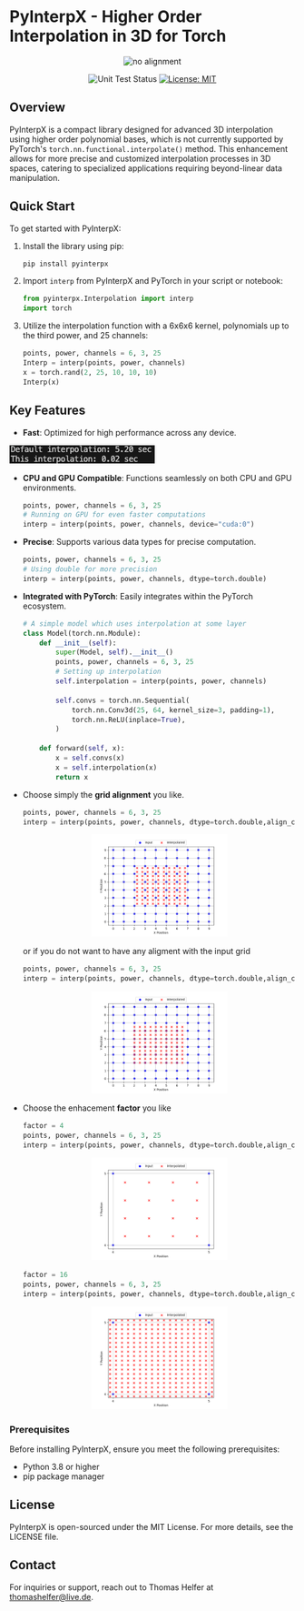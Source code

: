 
# PyInterpX - Higher Order Interpolation in 3D for Torch
<p align="center">
    <img src="https://github.com/ThomasHelfer/PyInterpX/blob/main/img/logo_cropped.png" alt="no alignment" width="25%" height="auto"/>
</p>

<div align="center">
  <img src="https://github.com/ThomasHelfer/HigherOrderInterpolation3DTorch/actions/workflows/actions.yml/badge.svg" alt="Unit Test Status">
  <a href="https://opensource.org/licenses/MIT">
    <img src="https://img.shields.io/badge/License-MIT-red.svg" alt="License: MIT">
  </a>
</div>

## Overview

PyInterpX is a compact library designed for advanced 3D interpolation using higher order polynomial bases, which is not currently supported by PyTorch's `torch.nn.functional.interpolate()` method. This enhancement allows for more precise and customized interpolation processes in 3D spaces, catering to specialized applications requiring beyond-linear data manipulation.

## Quick Start

To get started with PyInterpX:

1. Install the library using pip:

    ```bash
    pip install pyinterpx
    ```

2. Import `interp` from PyInterpX and PyTorch in your script or notebook:

    ```python
    from pyinterpx.Interpolation import interp
    import torch
    ```

3. Utilize the interpolation function with a 6x6x6 kernel, polynomials up to the third power, and 25 channels:

    ```python
    points, power, channels = 6, 3, 25
    Interp = interp(points, power, channels)
    x = torch.rand(2, 25, 10, 10, 10)
    Interp(x)
    ```

## Key Features

- **Fast**: Optimized for high performance across any device.

![Performance Comparison](https://github.com/ThomasHelfer/HigherOrderInterpolation3DTorch/blob/main/img/Comparison.png "Performance Comparison")

- **CPU and GPU Compatible**: Functions seamlessly on both CPU and GPU environments.

    ```python
    points, power, channels = 6, 3, 25
    # Running on GPU for even faster computations 
    interp = interp(points, power, channels, device="cuda:0")
    ```

- **Precise**: Supports various data types for precise computation.

    ```python
    points, power, channels = 6, 3, 25
    # Using double for more precision 
    interp = interp(points, power, channels, dtype=torch.double)
    ```

- **Integrated with PyTorch**: Easily integrates within the PyTorch ecosystem.

    ```python
    # A simple model which uses interpolation at some layer
    class Model(torch.nn.Module):
        def __init__(self):
            super(Model, self).__init__()
            points, power, channels = 6, 3, 25
            # Setting up interpolation 
            self.interpolation = interp(points, power, channels)

            self.convs = torch.nn.Sequential(
                torch.nn.Conv3d(25, 64, kernel_size=3, padding=1),
                torch.nn.ReLU(inplace=True),
            )

        def forward(self, x):
            x = self.convs(x)
            x = self.interpolation(x)
            return x
    ```
- Choose simply the **grid alignment** you like.
  
    ```python
    points, power, channels = 6, 3, 25
    interp = interp(points, power, channels, dtype=torch.double,align_corners = False)
    ```
    <p align="center">
        <img src="https://github.com/ThomasHelfer/HigherOrderInterpolation3DTorch/blob/main/img/no_align.png" alt="no alignment" width="50%" height="auto"/>
    </p>
    or if you do not want to have any aligment with the input grid
    
    ```python
    points, power, channels = 6, 3, 25
    interp = interp(points, power, channels, dtype=torch.double,align_corners = True)
    ```
    
    <p align="center">
        <img src="https://github.com/ThomasHelfer/HigherOrderInterpolation3DTorch/blob/main/img/align.png" alt="aligned" width="50%" height="auto"/>
    </p>

- Choose the enhacement **factor** you like
    ```python
    factor = 4
    points, power, channels = 6, 3, 25
    interp = interp(points, power, channels, dtype=torch.double,align_corners = False,factor = factor)
    ```
    <p align="center">
        <img src="https://github.com/ThomasHelfer/HigherOrderInterpolation3DTorch/blob/main/img/interpolation_grid_zoomed_factor_4.png" alt="no alignment" width="50%" height="auto"/>
    </p>
    
     ```python
    factor = 16
    points, power, channels = 6, 3, 25
    interp = interp(points, power, channels, dtype=torch.double,align_corners = False,factor = factor)
    ```
    <p align="center">
        <img src="https://github.com/ThomasHelfer/HigherOrderInterpolation3DTorch/blob/main/img/interpolation_grid_zoomed_factor_16.png" alt="no alignment" width="50%" height="auto"/>
    </p>    
    
### Prerequisites

Before installing PyInterpX, ensure you meet the following prerequisites:
- Python 3.8 or higher
- pip package manager

## License

PyInterpX is open-sourced under the MIT License. For more details, see the LICENSE file.

## Contact

For inquiries or support, reach out to Thomas Helfer at thomashelfer@live.de.
